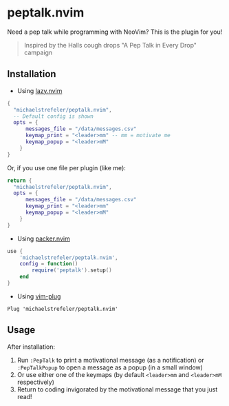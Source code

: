 # peptalk.nvim

Need a pep talk while programming with NeoVim? This is the plugin for you!

> Inspired by the Halls cough drops "A Pep Talk in Every Drop" campaign

## Installation

 - Using [lazy.nvim](https://github.com/folke/lazy.nvim)

```lua
{
  "michaelstrefeler/peptalk.nvim",
  -- Default config is shown
  opts = {
      messages_file = "/data/messages.csv"
      keymap_print = "<leader>mm" -- mm = motivate me
      keymap_popup = "<leader>mM"
    }
}
```
Or, if you use one file per plugin (like me):

```lua
return {
  "michaelstrefeler/peptalk.nvim",
  opts = {
      messages_file = "/data/messages.csv"
      keymap_print = "<leader>mm"
      keymap_popup = "<leader>mM"
    }
}
```
- Using [packer.nvim](https://github.com/wbthomason/packer.nvim)

```lua
use {
    'michaelstrefeler/peptalk.nvim',
    config = function()
        require('peptalk').setup()
    end
}
```
- Using [vim-plug](https://github.com/junegunn/vim-plug)

```vim
Plug 'michaelstrefeler/peptalk.nvim'
```

## Usage

After installation:
1. Run `:PepTalk` to print a motivational message (as a notification) or `:PepTalkPopup` to open a message as a popup (in a small window)
2. Or use either one of the keymaps (by default `<leader>mm` and `<leader>mM` respectively)
3. Return to coding invigorated by the motivational message that you just read!
